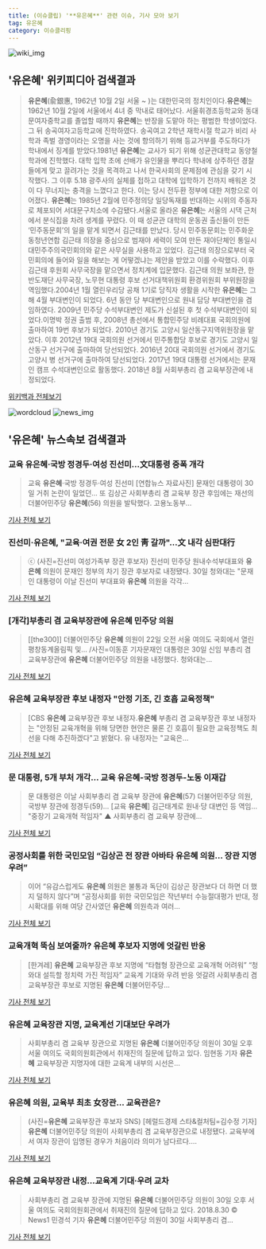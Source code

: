 ```yaml
---
title: (이슈클립) '**유은혜**' 관련 이슈, 기사 모아 보기
tag: 유은혜
category: 이슈클리핑
---
```

![wiki_img](https://user-images.githubusercontent.com/42597476/44503234-41136a80-a6d0-11e8-9071-6fc6418eafe4.png)
## **'**유은혜**'** 위키피디아 검색결과
>**유은혜**(兪銀惠, 1962년 10월 2일 서울 ~ )는 대한민국의 정치인이다.**유은혜**는 1962년 10월 2일에 서울에서 4녀 중 막내로 태어났다. 서울휘경초등학교와 동대문여자중학교를 졸업할 때까지 **유은혜**는 반장을 도맡아 하는 평범한 학생이었다. 그 뒤 송곡여자고등학교에 진학하였다. 송곡여고 2학년 재학시절 학교가 비리 사학과 족벌 경영이라는 오명을 사는 것에 항의하기 위해 등교거부를 주도하다가 학내에서 징계를 받았다.1981년 **유은혜**는 교사가 되기 위해 성균관대학교 동양철학과에 진학했다. 대학 입학 초에 선배가 유인물을 뿌리다 학내에 상주하던 경찰들에게 맞고 끌려가는 것을 목격하고 나서 한국사회의 문제점에 관심을 갖기 시작했다. 그 이후 5.18 광주사의 실체를 접하고 대학에 입학하기 전까지 배워온 것이 다 무너지는 충격을 느꼈다고 한다. 이는 당시 전두환 정부에 대한 저항으로 이어졌다. **유은혜**는 1985년 2월에 민주정의당 일당독재를 반대하는 시위의 주동자로 체포되어 서대문구치소에 수감됐다.서울로 올라온 **유은혜**는 서울의 시댁 근처에서 분식집을 차려 생계를 꾸렸다. 이 때 성균관 대학의 운동권 출신들이 만든 ‘민주동문회’의 일을 맡게 되면서 김근태를 만났다. 당시 민주동문회는 민주화운동청년연합 김근태 의장을 중심으로 범재야 세력이 모여 만든 재야단체인 통일시대민주주의국민회의와 같은 사무실을 사용하고 있었다. 김근태 의장으로부터 국민회의에 들어와 일을 해보는 게 어떻겠냐는 제안을 받았고 이를 수락했다. 이후 김근태 후원회 사무국장을 맡으면서 정치계에 입문했다. 김근태 의원 보좌관, 한반도재단 사무국장, 노무현 대통령 후보 선거대책위원회 환경위원회 부위원장을 역임했다.2004년 1월 열린우리당 공채 1기로 당직자 생활을 시작한 **유은혜**는 그 해 4월 부대변인이 되었다. 6년 동안 당 부대변인으로 원내 담당 부대변인을 겸임하였다. 2009년 민주당 수석부대변인 제도가 신설된 후 첫 수석부대변인이 되었다.이명박 정권 출범 후, 2008년 총선에서 통합민주당 비례대표 국회의원에 출마하여 19번 후보가 되었다. 2010년 경기도 고양시 일산동구지역위원장을 맡았다. 이후 2012년 19대 국회의원 선거에서 민주통합당 후보로 경기도 고양시 일산동구 선거구에 출마하여 당선되었다. 2016년 20대 국회의원 선거에서 경기도 고양시 병 선거구에 출마하여 당선되었다. 2017년 19대 대통령 선거에서는 문재인 캠프 수석대변인으로 활동했다. 2018년 8월 사회부총리 겸 교육부장관에 내정되었다.

<a href="https://ko.wikipedia.org/wiki/유은혜" target="_blank">위키백과 전체보기</a>

![wordcloud](https://s3.ap-northeast-2.amazonaws.com/lyrics101-wordcloud/2018-08-30-1535617564.png)
![news_img](https://user-images.githubusercontent.com/42597476/44507050-1206f400-a6e4-11e8-8d98-7ffbfebb353f.png)
## **'**유은혜**'** 뉴스속보 검색결과
### 교육 **유은혜**·국방 정경두·여성 진선미…文대통령 중폭 개각

>교육 **유은혜**·국방 정경두·여성 진선미 [연합뉴스 자료사진] 문재인 대통령이 30일 거취 논란이 일었던... 또 김상곤 사회부총리 겸 교육부 장관 후임에는 재선의 더불어민주당 **유은혜**(56) 의원을 발탁했다. 고용노동부...

<a href="http://app.yonhapnews.co.kr/YNA/Basic/SNS/r.aspx?c=AKR20180830113100001&did=1195m" target="_blank">기사 전체 보기</a>

### 진선미·**유은혜**, "교육·여권 전문 女 2인 靑 갈까"…文 내각 심판대行

>ⓒ (사진=진선미 여성가족부 장관 후보자) 진선미 민주당 원내수석부대표와 **유은혜** 의원이 문재인 정부의 차기 장관 후보자로 내정됐다. 30일 청와대는 "문재인 대통령이 이날 진선미 부대표와 **유은혜** 의원을 각각...

<a href="http://www.dailian.co.kr/news/view/736202/?sc=naver" target="_blank">기사 전체 보기</a>

### [개각]부총리 겸 교육부장관에 **유은혜** 민주당 의원

>[[the300]] 더불어민주당 **유은혜** 의원이 22일 오전 서울 여의도 국회에서 열린 평창동계올림픽 및... /사진=이동훈 기자문재인 대통령은 30일 신임 부총리 겸 교육부장관에 **유은혜** 더불어민주당 의원을 내정했다. 청와대는...

<a href="http://news.mt.co.kr/mtview.php?no=2018083013567650542" target="_blank">기사 전체 보기</a>

### **유은혜** 교육부장관 후보 내정자 "안정 기조, 긴 호흡 교육정책"

>[CBS **유은혜** 교육부장관 후보 내정자.**유은혜** 부총리 겸 교육부장관 후보 내정자는 "안정된 교육개혁을 위해 당면한 현안은 물론 긴 호흡이 필요한 교육정책도 최선을 다해 추진하겠다"고 밝혔다. 유 내정자는 "교육은...

<a href="http://www.nocutnews.co.kr/news/5024198" target="_blank">기사 전체 보기</a>

### 문 대통령, 5개 부처 개각... 교육 **유은혜**-국방 정경두-노동 이재갑

>문 대통령은 이날 사회부총리 겸 교육부 장관에 **유은혜**(57) 더불어민주당 의원, 국방부 장관에 정경두(59)... [교육 **유은혜**] 김근태계로 원내·당 대변인 등 역임... "중장기 교육개혁 적임자" ▲ 사회부총리 겸 교육부 장관에...

<a href="http://www.ohmynews.com/NWS_Web/View/at_pg.aspx?CNTN_CD=A0002467773&CMPT_CD=P0010&utm_source=naver&utm_medium=newsearch&utm_campaign=naver_news" target="_blank">기사 전체 보기</a>

### 공정사회를 위한 국민모임 “김상곤 전 장관 아바타 **유은혜** 의원… 장관 지명 우려”

>이어 “유감스럽게도 **유은혜** 의원은 불통과 독단이 김상곤 장관보다 더 하면 더 했지 덜하지 않다”며 “공정사회를 위한 국민모임은 작년부터 수능절대평가 반대, 정시확대를 위해 여당 간사였던 **유은혜** 의원측과 여러...

<a href="http://www.kukinews.com/news/article.html?no=581136" target="_blank">기사 전체 보기</a>

### 교육개혁 뚝심 보여줄까? **유은혜** 후보자 지명에 엇갈린 반응

>[한겨레] **유은혜** 교육부장관 후보 지명에 “타협형 장관으로 교육개혁 어려워” “청와대 설득할 정치력 가진 적임자” 교육계 기대와 우려 반응 엇갈려 사회부총리 겸 교육부장관 후보로 지명된 **유은혜** 더불어민주당...

<a href="http://www.hani.co.kr/arti/society/internalmove/859949.html" target="_blank">기사 전체 보기</a>

### **유은혜** 교육장관 지명, 교육계선 기대보단 우려가

>사회부총리 겸 교육부 장관으로 지명된 **유은혜** 더불어민주당 의원이 30일 오후 서울 여의도 국회의원회관에서 취재진의 질문에 답하고 있다. 임현동 기자 **유은혜** 교육부장관 지명자에 대한 교육계 내부의 시선은...

<a href="http://news.joins.com/article/olink/22520475" target="_blank">기사 전체 보기</a>

### **유은혜** 의원, 교육부 최초 女장관… 교육관은?

>(사진=**유은혜** 교육부장관 후보자 SNS) [헤럴드경제 스타&컬처팀=김수정 기자] **유은혜** 더불어민주당 의원이 사회부총리 겸 교육부장관으로 내정됐다. 교육부에서 여자 장관이 임명된 경우가 처음이라 의미가 남다르다....

<a href="http://biz.heraldcorp.com/culture/view.php?ud=201808301538163362036_1" target="_blank">기사 전체 보기</a>

### **유은혜** 교육부장관 내정…교육계 기대·우려 교차

>사회부총리 겸 교육부 장관에 지명된 **유은혜** 더불어민주당 의원이 30일 오후 서울 여의도 국회의원회관에서 취재진의 질문에 답하고 있다. 2018.8.30 © News1 민경석 기자 **유은혜** 더불어민주당 의원이 30일 사회부총리 겸...

<a href="http://news1.kr/articles/?3413137" target="_blank">기사 전체 보기</a>


